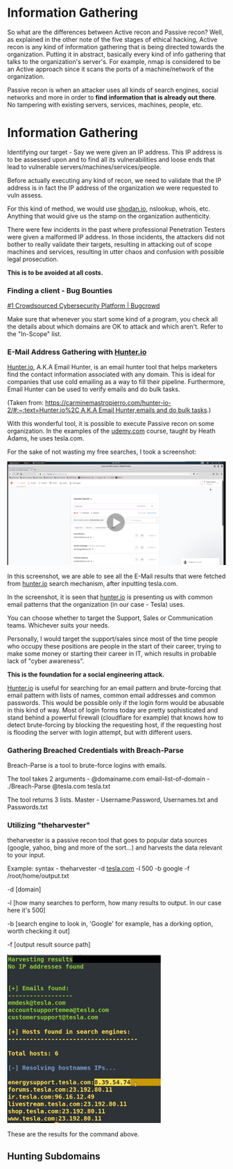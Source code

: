 # Information Gathering

So what are the differences between Active recon and Passive recon? Well, as explained in the other note of the five stages of ethical hacking, Active recon is any kind of information gathering that is being directed towards the organization. Putting it in abstract, basically every kind of info gathering that talks to the organization's server's. For example, nmap is considered to be an Active approach since it scans the ports of a machine/network of the organization.

Passive recon is when an attacker uses all kinds of search engines, social networks and more in order to **find information that is already out there**. No tampering with existing servers, services, machines, people, etc.

# **Information Gathering**

Identifying our target - Say we were given an IP address. This IP address is to be assessed upon and to find all its vulnerabilities and loose ends that lead to vulnerable servers/machines/services/people.

Before actually executing any kind of recon, we need to validate that the IP address is in fact the IP address of the organization we were requested to vuln assess.

For this kind of method, we would use [shodan.io](http://shodan.io), nslookup, whois, etc. Anything that would give us the stamp on the organization authenticity. 

There were few incidents in the past where professional Penetration Testers were given a malformed IP address. In those incidents, the attackers did not bother to really validate their targets, resulting in attacking out of scope machines and services, resulting in utter chaos and confusion with possible legal prosecution.

**This is to be avoided at all costs.** 

### Finding a client - Bug Bounties

[#1 Crowdsourced Cybersecurity Platform | Bugcrowd](https://www.bugcrowd.com/)

Make sure that whenever you start some kind of a program, you check all the details about which domains are OK to attack and which aren't. Refer to the "In-Scope" list.

### E-Mail Address Gathering with [Hunter.io](http://hunter.io)

[Hunter.io](http://hunter.io/), A.K.A Email Hunter, is an email hunter tool that helps marketers find the contact information associated with any domain. This is ideal for companies that use cold emailing as a way to fill their pipeline. Furthermore, Email Hunter can be used to verify emails and do bulk tasks.

(Taken from: [https://carminemastropierro.com/hunter-io-2/#:~:text=Hunter.io%2C A.K.A Email Hunter,emails and do bulk tasks](https://carminemastropierro.com/hunter-io-2/#:~:text=Hunter.io%2C%20A.K.A%20Email%20Hunter,emails%20and%20do%20bulk%20tasks).)

With this wonderful tool, it is possible to execute Passive recon on some organization. In the examples of the [udemy.com](http://udemy.com) course, taught by Heath Adams, he uses tesla.com.

For the sake of not wasting my free searches, I took a screenshot:

![Information%20Gathering%2030dc013403604ebca3df4b78680bdac1/Untitled.png](Information%20Gathering%2030dc013403604ebca3df4b78680bdac1/Untitled.png)

In this screenshot, we are able to see all the E-Mail results that were fetched from [hunter.io](http://hunter.io) search mechanism, after inputting tesla.com.

In the screenshot, it is seen that [hunter.io](http://hunter.io) is presenting us with common email patterns that the organization (in our case - Tesla) uses.

You can choose whether to target the Support, Sales or Communication teams. Whichever suits your needs.

Personally, I would target the support/sales since most of the time people who occupy these positions are people in the start of their career, trying to make some money or starting their career in IT, which results in probable lack of "cyber awareness".

**This is the foundation for a social engineering attack.** 

[Hunter.io](http://hunter.io) is useful for searching for an email pattern and brute-forcing that email pattern with lists of names, common email addresses and common passwords. This would be possible only if the login form would be abusable in this kind of way. Most of login forms today are pretty sophisticated and stand behind a powerful firewall (cloudflare for example) that knows how to detect brute-forcing by blocking the requesting host, if the requesting host is flooding the server with login attempt, but with different users.

### Gathering Breached Credentials with Breach-Parse

Breach-Parse is a tool to brute-force logins with emails. 

The tool takes 2 arguments - @domainame.com email-list-of-domain - ./Breach-Parse @tesla.com tesla.txt

The tool returns 3 lists. Master - Username:Password, Usernames.txt and Passwords.txt

### Utilizing "theharvester"

theharvester is a passive recon tool that goes to popular data sources (google, yahoo, bing and more of the sort...) and harvests the data relevant to your input. 

Example: syntax - theharvester -d [tesla.com](http://tesla.com) -l 500 -b google -f /root/home/output.txt

-d [domain]

-l [how many searches to perform, how many results to output. In our case here it's 500]

-b [search engine to look in, 'Google' for example, has a dorking option, worth checking it out]

-f [output result source path]

![Information%20Gathering%2030dc013403604ebca3df4b78680bdac1/Untitled%201.png](Information%20Gathering%2030dc013403604ebca3df4b78680bdac1/Untitled%201.png)

These are the results for the command above.

## Hunting Subdomains
